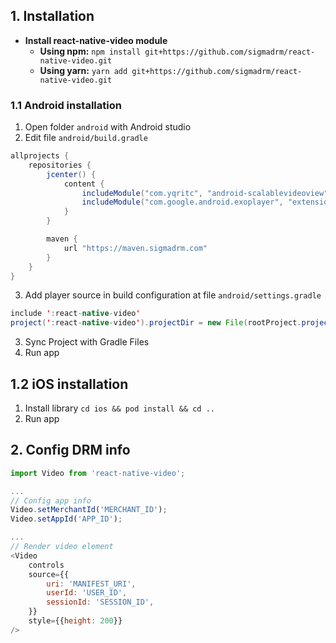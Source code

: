 ## 1. Installation

- **Install react-native-video module**
  - **Using npm:**
    `npm install git+https://github.com/sigmadrm/react-native-video.git`
  - **Using yarn:**
    `yarn add git+https://github.com/sigmadrm/react-native-video.git`

### 1.1 Android installation

1. Open folder `android` with Android studio
2. Edit file `android/build.gradle`

```java
allprojects {
    repositories {
        jcenter() {
            content {
                includeModule("com.yqritc", "android-scalablevideoview")
                includeModule("com.google.android.exoplayer", "extension-okhttp")
            }
        }

        maven {
            url "https://maven.sigmadrm.com"
        }
    }
}
```

3. Add player source in build configuration at file `android/settings.gradle`

```java
include ':react-native-video'
project(':react-native-video').projectDir = new File(rootProject.projectDir, '../node_modules/react-native-video/android-exoplayer')
```

3. Sync Project with Gradle Files
4. Run app

## 1.2 iOS installation

1. Install library
   `cd ios && pod install && cd ..`
2. Run app

## 2. Config DRM info

```javascript
import Video from 'react-native-video';

...
// Config app info
Video.setMerchantId('MERCHANT_ID');
Video.setAppId('APP_ID');

...
// Render video element
<Video
    controls
    source={{
        uri: 'MANIFEST_URI',
        userId: 'USER_ID',
        sessionId: 'SESSION_ID',
    }}
    style={{height: 200}}
/>
```

